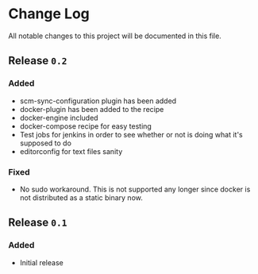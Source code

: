 # Change Log
All notable changes to this project will be documented in this file.

## Release `0.2`
### Added
* scm-sync-configuration plugin has been added
* docker-plugin has been added to the recipe
* docker-engine included
* docker-compose recipe for easy testing
* Test jobs for jenkins in order to see whether or not is doing what it's supposed to do
* editorconfig for text files sanity

### Fixed
* No sudo workaround. This is not supported any longer since docker is
  not distributed as a static binary now.

## Release `0.1`
### Added
* Initial release
